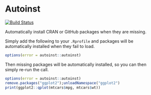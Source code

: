 # Autoinst
[![Build Status](https://travis-ci.org/jimhester/autoinst.svg?branch=master)](https://travis-ci.org/jimhester/autoinst)

Automatically install CRAN or GitHub packages when they are missing.

Simply add the following to your `.Rprofile` and packages will be automatically installed when they fail to load.

```r
options(error = autoinst::autoinst)
```

Then missing packages will be automatically installed, so you can then simply re-run the call.

```r
options(error = autoinst::autoinst)
remove.packages("ggplot2");unloadNamespace("ggplot2")
print(ggplot2::qplot(mtcars$mpg, mtcars$wt))
```
